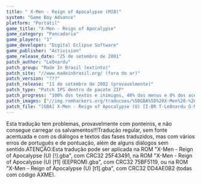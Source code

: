 ```yaml
---
title: " X-Men - Reign of Apocalypse (MIB)"
system: "Game Boy Advance"
platform: "Portátil"
game_title: "X-Men - Reign of Apocalypse"
game_category: "Pancadaria"
game_players: "1"
game_developer: "Digital Eclipse Software"
game_publisher: "Activision"
game_release_date: "25 de setembro de 2001"
patch_author: "Le0nardu"
patch_group: "Made In Brasil (extinto)"
patch_site: "//www.madeinbrasil.org/ (fora do ar)"
patch_version: "???"
patch_release: "11 de setembro de 2002 (provavelmente)"
patch_type: "Patch IPS dentro de pacote ZIP"
patch_progress: "100% dos textos e inimigos, 40% dos menus e 0% dos acentos"
patch_images: ["//img.romhackers.org/traducoes/%5BGBA%5D%20X-Men%20-%20Reign%20of%20Apocalypse%20-%20MIB%20-%201.png","//img.romhackers.org/traducoes/%5BGBA%5D%20X-Men%20-%20Reign%20of%20Apocalypse%20-%20MIB%20-%202.png","//img.romhackers.org/traducoes/%5BGBA%5D%20X-Men%20-%20Reign%20of%20Apocalypse%20-%20MIB%20-%203.png"]
patch_file: "[GBA] X-Men - Reign of Apocalypse (U) [I-BR T-Le0nardu G-MIB A-2002].zip"
---
```

Esta tradução tem problemas, provavelmente com ponteiros, e não consegue carregar os salvamentos!!!Tradução regular, sem fonte acentuada e com os diálogos e textos das fases traduzidos, mas com vários erros de português e de pontuação, além de alguns diálogos sem sentido.ATENÇÃO:Esta tradução pode ser aplicada na ROM "X-Men - Reign of Apocalypse (U) [!].gba", com CRC32 25F43491, na ROM "X-Men - Reign of Apocalypse (U) [f1] (EEPROM).gba", com CRC32 75BF5119, ou na ROM "X-Men - Reign of Apocalypse (U) [t1].gba", com CRC32 DD4AE0B2 (todas com código AXME).
